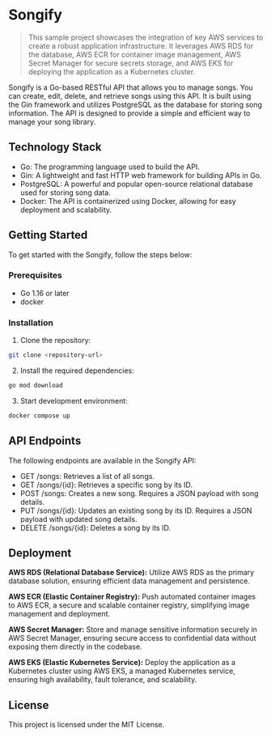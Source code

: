 # Songify
> This sample project showcases the integration of key AWS services to create a robust application infrastructure. It leverages AWS RDS for the database, AWS ECR for container image management, AWS Secret Manager for secure secrets storage, and AWS EKS for deploying the application as a Kubernetes cluster.

Songify is a Go-based RESTful API that allows you to manage songs. You can create, edit, delete, and retrieve songs using this API. It is built using the Gin framework and utilizes PostgreSQL as the database for storing song information. The API is designed to provide a simple and efficient way to manage your song library.

## Technology Stack

- Go: The programming language used to build the API.
- Gin: A lightweight and fast HTTP web framework for building APIs in Go.
- PostgreSQL: A powerful and popular open-source relational database used for storing song data.
- Docker: The API is containerized using Docker, allowing for easy deployment and scalability.


## Getting Started
To get started with the Songify, follow the steps below:

### Prerequisites
- Go 1.16 or later
- docker

### Installation

1. Clone the repository:

```sh
git clone <repository-url>
```


2. Install the required dependencies:
```sh
go mod download
```

3. Start development environment:
```sh
docker compose up
```

## API Endpoints
The following endpoints are available in the Songify API:

- GET /songs: Retrieves a list of all songs.
- GET /songs/{id}: Retrieves a specific song by its ID.
- POST /songs: Creates a new song. Requires a JSON payload with song details.
- PUT /songs/{id}: Updates an existing song by its ID. Requires a JSON payload with updated song details.
- DELETE /songs/{id}: Deletes a song by its ID.

## Deployment
**AWS RDS (Relational Database Service):** Utilize AWS RDS as the primary database solution, ensuring efficient data management and persistence.

**AWS ECR (Elastic Container Registry):** Push automated container images to AWS ECR, a secure and scalable container registry, simplifying image management and deployment.

**AWS Secret Manager:** Store and manage sensitive information securely in AWS Secret Manager, ensuring secure access to confidential data without exposing them directly in the codebase.

**AWS EKS (Elastic Kubernetes Service):** Deploy the application as a Kubernetes cluster using AWS EKS, a managed Kubernetes service, ensuring high availability, fault tolerance, and scalability.

## License
This project is licensed under the MIT License.
